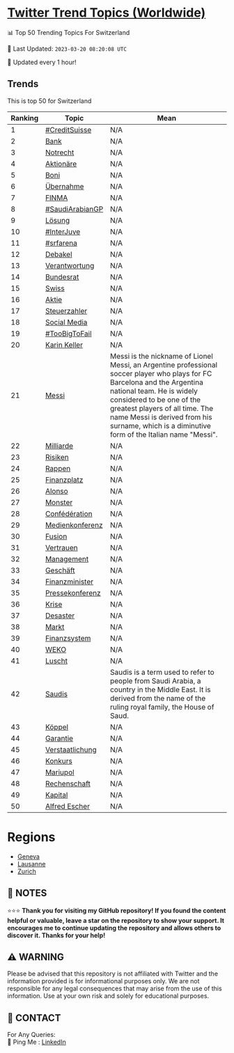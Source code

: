 [Twitter Trend Topics (Worldwide)](https://github.com/ErcinDedeoglu/Twitter-Trend-Topics)
==========


📊 Top 50 Trending Topics For Switzerland

📆 Last Updated: `2023-03-20 08:20:08 UTC`

🔧 Updated every 1 hour!


## Trends

This is top 50 for Switzerland

| Ranking | Topic | Mean |
| ------- | ------------ | ------------ |
| 1 | [#CreditSuisse](http://twitter.com/search?q=%23CreditSuisse) | N/A |
| 2 | [Bank](http://twitter.com/search?q=Bank) | N/A |
| 3 | [Notrecht](http://twitter.com/search?q=Notrecht) | N/A |
| 4 | [Aktionäre](http://twitter.com/search?q=Aktion%c3%a4re) | N/A |
| 5 | [Boni](http://twitter.com/search?q=Boni) | N/A |
| 6 | [Übernahme](http://twitter.com/search?q=%c3%9cbernahme) | N/A |
| 7 | [FINMA](http://twitter.com/search?q=FINMA) | N/A |
| 8 | [#SaudiArabianGP](http://twitter.com/search?q=%23SaudiArabianGP) | N/A |
| 9 | [Lösung](http://twitter.com/search?q=L%c3%b6sung) | N/A |
| 10 | [#InterJuve](http://twitter.com/search?q=%23InterJuve) | N/A |
| 11 | [#srfarena](http://twitter.com/search?q=%23srfarena) | N/A |
| 12 | [Debakel](http://twitter.com/search?q=Debakel) | N/A |
| 13 | [Verantwortung](http://twitter.com/search?q=Verantwortung) | N/A |
| 14 | [Bundesrat](http://twitter.com/search?q=Bundesrat) | N/A |
| 15 | [Swiss](http://twitter.com/search?q=Swiss) | N/A |
| 16 | [Aktie](http://twitter.com/search?q=Aktie) | N/A |
| 17 | [Steuerzahler](http://twitter.com/search?q=Steuerzahler) | N/A |
| 18 | [Social Media](http://twitter.com/search?q=Social+Media) | N/A |
| 19 | [#TooBigToFail](http://twitter.com/search?q=%23TooBigToFail) | N/A |
| 20 | [Karin Keller](http://twitter.com/search?q=Karin+Keller) | N/A |
| 21 | [Messi](http://twitter.com/search?q=Messi) | Messi is the nickname of Lionel Messi, an Argentine professional soccer player who plays for FC Barcelona and the Argentina national team. He is widely considered to be one of the greatest players of all time. The name Messi is derived from his surname, which is a diminutive form of the Italian name "Messi". |
| 22 | [Milliarde](http://twitter.com/search?q=Milliarde) | N/A |
| 23 | [Risiken](http://twitter.com/search?q=Risiken) | N/A |
| 24 | [Rappen](http://twitter.com/search?q=Rappen) | N/A |
| 25 | [Finanzplatz](http://twitter.com/search?q=Finanzplatz) | N/A |
| 26 | [Alonso](http://twitter.com/search?q=Alonso) | N/A |
| 27 | [Monster](http://twitter.com/search?q=Monster) | N/A |
| 28 | [Confédération](http://twitter.com/search?q=Conf%c3%a9d%c3%a9ration) | N/A |
| 29 | [Medienkonferenz](http://twitter.com/search?q=Medienkonferenz) | N/A |
| 30 | [Fusion](http://twitter.com/search?q=Fusion) | N/A |
| 31 | [Vertrauen](http://twitter.com/search?q=Vertrauen) | N/A |
| 32 | [Management](http://twitter.com/search?q=Management) | N/A |
| 33 | [Geschäft](http://twitter.com/search?q=Gesch%c3%a4ft) | N/A |
| 34 | [Finanzminister](http://twitter.com/search?q=Finanzminister) | N/A |
| 35 | [Pressekonferenz](http://twitter.com/search?q=Pressekonferenz) | N/A |
| 36 | [Krise](http://twitter.com/search?q=Krise) | N/A |
| 37 | [Desaster](http://twitter.com/search?q=Desaster) | N/A |
| 38 | [Markt](http://twitter.com/search?q=Markt) | N/A |
| 39 | [Finanzsystem](http://twitter.com/search?q=Finanzsystem) | N/A |
| 40 | [WEKO](http://twitter.com/search?q=WEKO) | N/A |
| 41 | [Luscht](http://twitter.com/search?q=Luscht) | N/A |
| 42 | [Saudis](http://twitter.com/search?q=Saudis) | Saudis is a term used to refer to people from Saudi Arabia, a country in the Middle East. It is derived from the name of the ruling royal family, the House of Saud. |
| 43 | [Köppel](http://twitter.com/search?q=K%c3%b6ppel) | N/A |
| 44 | [Garantie](http://twitter.com/search?q=Garantie) | N/A |
| 45 | [Verstaatlichung](http://twitter.com/search?q=Verstaatlichung) | N/A |
| 46 | [Konkurs](http://twitter.com/search?q=Konkurs) | N/A |
| 47 | [Mariupol](http://twitter.com/search?q=Mariupol) | N/A |
| 48 | [Rechenschaft](http://twitter.com/search?q=Rechenschaft) | N/A |
| 49 | [Kapital](http://twitter.com/search?q=Kapital) | N/A |
| 50 | [Alfred Escher](http://twitter.com/search?q=Alfred+Escher) | N/A |



# Regions

* [Geneva](</Switzerland/Geneva.md>)
* [Lausanne](</Switzerland/Lausanne.md>)
* [Zurich](</Switzerland/Zurich.md>)



## 📝 NOTES

⭐⭐⭐ **Thank you for visiting my GitHub repository! If you found the content helpful or valuable, leave a star on the repository to show your support. It encourages me to continue updating the repository and allows others to discover it. Thanks for your help!**


## ⚠️ WARNING

Please be advised that this repository is not affiliated with Twitter and the information provided is for informational purposes only. We are not responsible for any legal consequences that may arise from the use of this information. Use at your own risk and solely for educational purposes.


## 📨 CONTACT

 For Any Queries:  
            🏓 Ping Me : [LinkedIn](https://www.linkedin.com/in/ercindedeoglu/)
